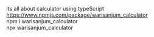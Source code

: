 its all about calculator using typeScript <br />
https://www.npmjs.com/package/warisanjum_calculator <br />
npm i warisanjum_calculator <br />
npx warisanjum_calculator
